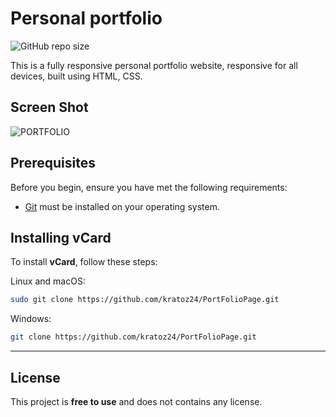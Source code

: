 
# Personal portfolio

![GitHub repo size](https://img.shields.io/github/repo-size/codewithsadee/personal-portfolio)


This is a fully responsive personal portfolio website, responsive for all devices, built using HTML, CSS.

## Screen Shot

![PORTFOLIO](https://user-images.githubusercontent.com/115919438/208286997-dcebae30-2a34-44b8-aad4-7569120106f6.png)



## Prerequisites

Before you begin, ensure you have met the following requirements:

* [Git](https://git-scm.com/downloads "Download Git") must be installed on your operating system.

## Installing vCard

To install **vCard**, follow these steps:

Linux and macOS:

```bash
sudo git clone https://github.com/kratoz24/PortFolioPage.git
```

Windows:

```bash
git clone https://github.com/kratoz24/PortFolioPage.git
```


----------------------------------------------------------

## License

This project is **free to use** and does not contains any license.

